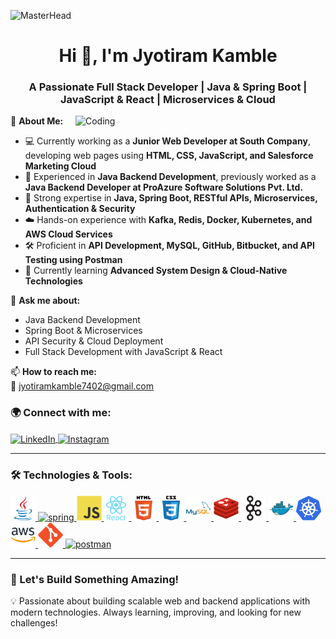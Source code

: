 ![MasterHead](https://www.aalpha.net/wp-content/uploads/2020/12/full-stack-development.gif)

<h1 align="center">Hi 👋, I'm Jyotiram Kamble</h1>
<h3 align="center">A Passionate Full Stack Developer | Java & Spring Boot | JavaScript & React | Microservices & Cloud</h3>

<img align="right" alt="Coding" width="400" src="https://arpanneupane.com/static/media/home-image.3693311f.gif">

🔹 **About Me:**  
- 💻 Currently working as a **Junior Web Developer at South Company**, developing web pages using **HTML, CSS, JavaScript, and Salesforce Marketing Cloud**  
- 🚀 Experienced in **Java Backend Development**, previously worked as a **Java Backend Developer at ProAzure Software Solutions Pvt. Ltd.**  
- 🔧 Strong expertise in **Java, Spring Boot, RESTful APIs, Microservices, Authentication & Security**  
- ☁️ Hands-on experience with **Kafka, Redis, Docker, Kubernetes, and AWS Cloud Services**  
- 🛠️ Proficient in **API Development, MySQL, GitHub, Bitbucket, and API Testing using Postman**  
- 🌱 Currently learning **Advanced System Design & Cloud-Native Technologies**  

🔹 **Ask me about:**  
- Java Backend Development  
- Spring Boot & Microservices  
- API Security & Cloud Deployment  
- Full Stack Development with JavaScript & React  

📫 **How to reach me:**  
📧 jyotiramkamble7402@gmail.com  

<h3 align="left">🌍 Connect with me:</h3>
<p align="left">
<a href="https://www.linkedin.com/in/jyotiram-kamble-81398122b/" target="blank">
  <img align="center" src="https://raw.githubusercontent.com/rahuldkjain/github-profile-readme-generator/master/src/images/icons/Social/linked-in-alt.svg" alt="LinkedIn" height="30" width="40" />
</a>
<a href="https://www.instagram.com/_jyotiram_7402/" target="blank">
  <img align="center" src="https://raw.githubusercontent.com/rahuldkjain/github-profile-readme-generator/master/src/images/icons/Social/instagram.svg" alt="Instagram" height="30" width="40" />
</a>
</p>

---

<h3 align="left">🛠️ Technologies & Tools:</h3>
<p align="left">
  <a href="https://www.java.com" target="_blank"> <img src="https://raw.githubusercontent.com/devicons/devicon/master/icons/java/java-original.svg" alt="java" width="40" height="40"/> </a>
  <a href="https://spring.io/" target="_blank"> <img src="https://www.vectorlogo.zone/logos/springio/springio-icon.svg" alt="spring" width="40" height="40"/> </a>
  <a href="https://developer.mozilla.org/en-US/docs/Web/JavaScript" target="_blank"> <img src="https://raw.githubusercontent.com/devicons/devicon/master/icons/javascript/javascript-original.svg" alt="javascript" width="40" height="40"/> </a>
  <a href="https://reactjs.org/" target="_blank"> <img src="https://raw.githubusercontent.com/devicons/devicon/master/icons/react/react-original-wordmark.svg" alt="react" width="40" height="40"/> </a>
  <a href="https://www.w3.org/html/" target="_blank"> <img src="https://raw.githubusercontent.com/devicons/devicon/master/icons/html5/html5-original-wordmark.svg" alt="html5" width="40" height="40"/> </a>
  <a href="https://www.w3schools.com/css/" target="_blank"> <img src="https://raw.githubusercontent.com/devicons/devicon/master/icons/css3/css3-original-wordmark.svg" alt="css3" width="40" height="40"/> </a>
  <a href="https://www.mysql.com/" target="_blank"> <img src="https://raw.githubusercontent.com/devicons/devicon/master/icons/mysql/mysql-original-wordmark.svg" alt="mysql" width="40" height="40"/> </a>
  <a href="https://redis.io/" target="_blank"> <img src="https://raw.githubusercontent.com/devicons/devicon/master/icons/redis/redis-original.svg" alt="redis" width="40" height="40"/> </a>
  <a href="https://kafka.apache.org/" target="_blank"> <img src="https://raw.githubusercontent.com/devicons/devicon/master/icons/apachekafka/apachekafka-original.svg" alt="kafka" width="40" height="40"/> </a>
  <a href="https://www.docker.com/" target="_blank"> <img src="https://raw.githubusercontent.com/devicons/devicon/master/icons/docker/docker-original.svg" alt="docker" width="40" height="40"/> </a>
  <a href="https://kubernetes.io/" target="_blank"> <img src="https://raw.githubusercontent.com/devicons/devicon/master/icons/kubernetes/kubernetes-plain.svg" alt="kubernetes" width="40" height="40"/> </a>
  <a href="https://aws.amazon.com/" target="_blank"> <img src="https://raw.githubusercontent.com/devicons/devicon/master/icons/amazonwebservices/amazonwebservices-original-wordmark.svg" alt="aws" width="40" height="40"/> </a>
  <a href="https://git-scm.com/" target="_blank"> <img src="https://raw.githubusercontent.com/devicons/devicon/master/icons/git/git-original.svg" alt="git" width="40" height="40"/> </a>
  <a href="https://postman.com" target="_blank"> <img src="https://www.vectorlogo.zone/logos/getpostman/getpostman-icon.svg" alt="postman" width="40" height="40"/> </a>
</p>

---

### **🚀 Let's Build Something Amazing!**  
💡 Passionate about building scalable web and backend applications with modern technologies. Always learning, improving, and looking for new challenges!  

